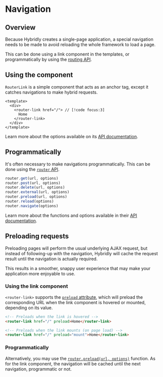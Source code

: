 # Navigation

## Overview

Because Hybridly creates a single-page application, a special navigation needs to be made to avoid reloading the whole framework to load a page.

This can be done using a link component in the templates, or programmatically by using the [routing API](../api/router/utils.md).

## Using the component

`RouterLink` is a simple component that acts as an anchor tag, except it catches navigations to make hybrid requests.

```vue
<template>
  <div>
    <router-link href="/"> // [!code focus:3]
      Home
    </router-link>
  </div>
</template>
```

Learn more about the options available on its [API documentation](../api/components/router-link).

## Programmatically

It's often necessary to make navigations programmatically. This can be done using the [`router` API](../api/router/utils).

```ts
router.get(url, options)
router.post(url, options)
router.delete(url, options)
router.external(url, options)
router.preload(url, options)
router.reload(options)
router.navigate(options)
```

Learn more about the functions and options available in their [API documentation](../api/router/utils).

## Preloading requests

Preloading pages will perform the usual underlying AJAX request, but instead of following-up with the navigation, Hybridly will cache the request result until the navigation is actually required.

This results in a smoother, snappy user experience that may make your application more enjoyable to use.

### Using the link component

`<router-link>` supports the [`preload` attribute](../api/components/router-link.md#preload), which will preload the corresponding URL when the link component is hovered or mounted, depending on its value.

```html
<!-- Preloads when the link is hovered -->
<router-link href="/" preload>Home</router-link>

<!-- Preloads when the link mounts (on page load) -->
<router-link href="/" preload="mount">Home</router-link>
```

### Programmatically

Alternatively, you may use the [`router.preload(url, options)`](../api/router/utils.md#preload) function. As for the link component, the navigation will be cached until the next navigation, programmatic or not.
